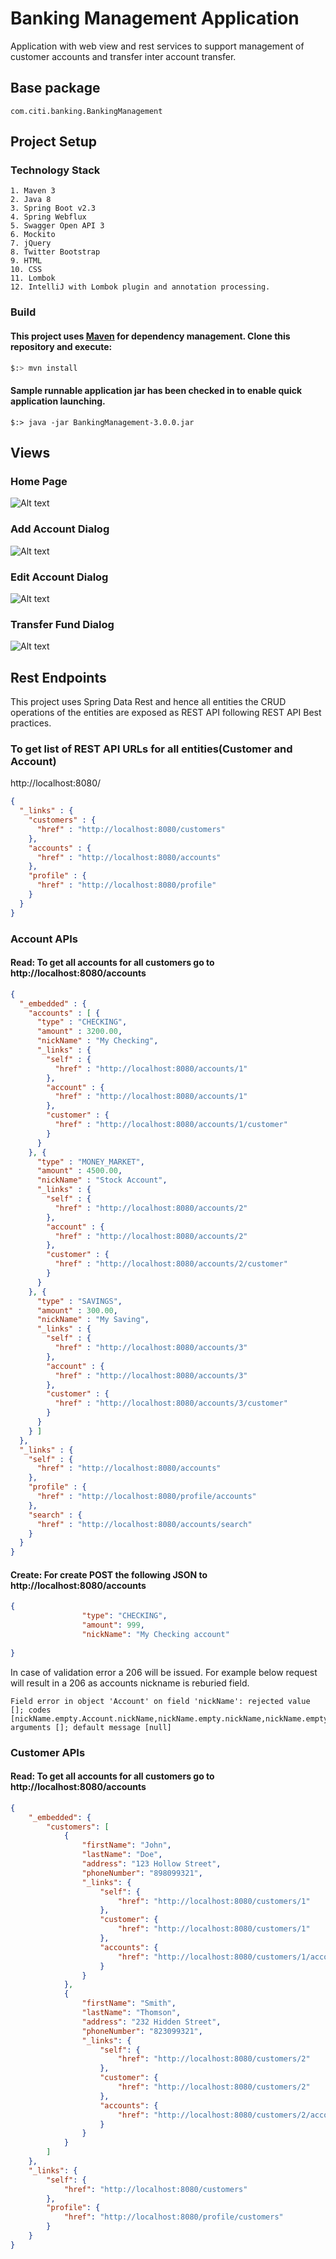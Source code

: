 # Banking Management Application
Application with web view and rest services to support management of customer accounts and transfer inter account transfer.
		
## Base package
```text
com.citi.banking.BankingManagement
```

## Project Setup
### Technology Stack 
```text
1. Maven 3
2. Java 8
3. Spring Boot v2.3
4. Spring Webflux
5. Swagger Open API 3
6. Mockito
7. jQuery
8. Twitter Bootstrap
9. HTML
10. CSS
11. Lombok
12. IntelliJ with Lombok plugin and annotation processing.
```

### Build

#### This project uses [Maven](http://maven.apache.org/) for dependency management. Clone this repository and execute:
```bash
$:> mvn install
```

#### Sample runnable application jar has been checked in to enable quick application launching.
```
$:> java -jar BankingManagement-3.0.0.jar
```
## Views

### Home Page
![Alt text](docs/homePage.PNG?raw=true "Home Page")

### Add Account Dialog
![Alt text](docs/createAccount.PNG?raw=true "Add Account Dialog")

### Edit Account Dialog
![Alt text](docs/editAccount.PNG?raw=true "Edit Account Dialog")

### Transfer Fund Dialog
![Alt text](docs/transferFund.PNG?raw=true "Transfer Fund Dialog")

## Rest Endpoints
This project uses Spring Data Rest and hence all entities the CRUD operations of the entities are exposed
as REST API following REST API Best practices.

### To get list of REST API URLs for all entities(Customer and Account) 
http://localhost:8080/
```json
{
  "_links" : {
    "customers" : {
      "href" : "http://localhost:8080/customers"
    },
    "accounts" : {
      "href" : "http://localhost:8080/accounts"
    },
    "profile" : {
      "href" : "http://localhost:8080/profile"
    }
  }
}
```

### Account APIs

#### Read: To get all accounts for all customers go to http://localhost:8080/accounts
```json
{
  "_embedded" : {
    "accounts" : [ {
      "type" : "CHECKING",
      "amount" : 3200.00,
      "nickName" : "My Checking",
      "_links" : {
        "self" : {
          "href" : "http://localhost:8080/accounts/1"
        },
        "account" : {
          "href" : "http://localhost:8080/accounts/1"
        },
        "customer" : {
          "href" : "http://localhost:8080/accounts/1/customer"
        }
      }
    }, {
      "type" : "MONEY_MARKET",
      "amount" : 4500.00,
      "nickName" : "Stock Account",
      "_links" : {
        "self" : {
          "href" : "http://localhost:8080/accounts/2"
        },
        "account" : {
          "href" : "http://localhost:8080/accounts/2"
        },
        "customer" : {
          "href" : "http://localhost:8080/accounts/2/customer"
        }
      }
    }, {
      "type" : "SAVINGS",
      "amount" : 300.00,
      "nickName" : "My Saving",
      "_links" : {
        "self" : {
          "href" : "http://localhost:8080/accounts/3"
        },
        "account" : {
          "href" : "http://localhost:8080/accounts/3"
        },
        "customer" : {
          "href" : "http://localhost:8080/accounts/3/customer"
        }
      }
    } ]
  },
  "_links" : {
    "self" : {
      "href" : "http://localhost:8080/accounts"
    },
    "profile" : {
      "href" : "http://localhost:8080/profile/accounts"
    },
    "search" : {
      "href" : "http://localhost:8080/accounts/search"
    }
  }
}
```
#### Create: For create POST the following JSON to http://localhost:8080/accounts
```json
{
                "type": "CHECKING",
                "amount": 999,
                "nickName": "My Checking account"
	
}
```
In case of validation error a 206 will be issued. For example below request will result in a 206 as accounts nickname is
reburied field.
```text
Field error in object 'Account' on field 'nickName': rejected value []; codes [nickName.empty.Account.nickName,nickName.empty.nickName,nickName.empty.java.lang.String,nickName.empty]; arguments []; default message [null]
```


### Customer APIs
#### Read: To get all accounts for all customers go to http://localhost:8080/accounts
```json
{
    "_embedded": {
        "customers": [
            {
                "firstName": "John",
                "lastName": "Doe",
                "address": "123 Hollow Street",
                "phoneNumber": "898099321",
                "_links": {
                    "self": {
                        "href": "http://localhost:8080/customers/1"
                    },
                    "customer": {
                        "href": "http://localhost:8080/customers/1"
                    },
                    "accounts": {
                        "href": "http://localhost:8080/customers/1/accounts"
                    }
                }
            },
            {
                "firstName": "Smith",
                "lastName": "Thomson",
                "address": "232 Hidden Street",
                "phoneNumber": "823099321",
                "_links": {
                    "self": {
                        "href": "http://localhost:8080/customers/2"
                    },
                    "customer": {
                        "href": "http://localhost:8080/customers/2"
                    },
                    "accounts": {
                        "href": "http://localhost:8080/customers/2/accounts"
                    }
                }
            }
        ]
    },
    "_links": {
        "self": {
            "href": "http://localhost:8080/customers"
        },
        "profile": {
            "href": "http://localhost:8080/profile/customers"
        }
    }
}
```

